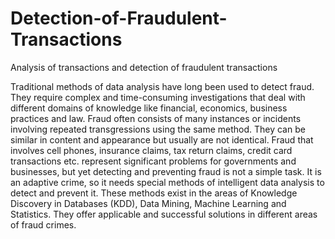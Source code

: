 # Detection-of-Fraudulent-Transactions
Analysis of transactions and detection of fraudulent transactions


Traditional methods of data analysis have long been used to detect fraud. 
They require complex and time-consuming investigations that deal with different domains of knowledge like financial, economics, business practices and law. 
Fraud often consists of many instances or incidents involving repeated transgressions using the same method. 
They can be similar in content and appearance but usually are not identical. 
Fraud that involves cell phones, insurance claims, tax return claims, credit card transactions etc. represent significant problems for governments and businesses, but yet detecting and preventing fraud is not a simple task. 
It is an adaptive crime, so it needs special methods of intelligent data analysis to detect and prevent it. 
These methods exist in the areas of Knowledge Discovery in Databases (KDD), Data Mining, Machine Learning and Statistics. 
They offer applicable and successful solutions in different areas of fraud crimes.
